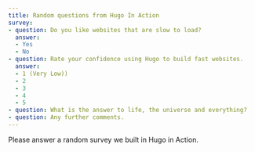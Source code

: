 ```yaml
---
title: Random questions from Hugo In Action
survey:
- question: Do you like websites that are slow to load?
  answer:
  - Yes
  - No
- question: Rate your confidence using Hugo to build fast websites.
  answer:
  - 1 (Very Low))
  - 2
  - 3
  - 4
  - 5
- question: What is the answer to life, the universe and everything?
- question: Any further comments.
---
```


Please answer a random survey we built in Hugo in Action.